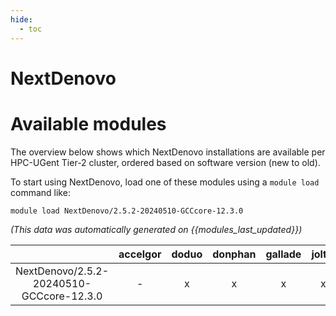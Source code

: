 ```yaml
---
hide:
  - toc
---
```


NextDenovo
==========

# Available modules


The overview below shows which NextDenovo installations are available per HPC-UGent Tier-2 cluster, ordered based on software version (new to old).

To start using NextDenovo, load one of these modules using a `module load` command like:

```shell
module load NextDenovo/2.5.2-20240510-GCCcore-12.3.0
```

*(This data was automatically generated on {{modules_last_updated}})*  

| |accelgor|doduo|donphan|gallade|joltik|shinx|
| :---: | :---: | :---: | :---: | :---: | :---: | :---: |
|NextDenovo/2.5.2-20240510-GCCcore-12.3.0|-|x|x|x|x|x|
